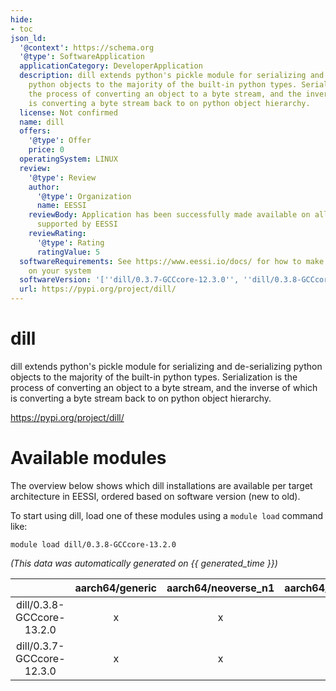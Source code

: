 ```yaml
---
hide:
- toc
json_ld:
  '@context': https://schema.org
  '@type': SoftwareApplication
  applicationCategory: DeveloperApplication
  description: dill extends python's pickle module for serializing and de-serializing
    python objects to the majority of the built-in python types. Serialization is
    the process of converting an object to a byte stream, and the inverse of which
    is converting a byte stream back to on python object hierarchy.
  license: Not confirmed
  name: dill
  offers:
    '@type': Offer
    price: 0
  operatingSystem: LINUX
  review:
    '@type': Review
    author:
      '@type': Organization
      name: EESSI
    reviewBody: Application has been successfully made available on all architectures
      supported by EESSI
    reviewRating:
      '@type': Rating
      ratingValue: 5
  softwareRequirements: See https://www.eessi.io/docs/ for how to make EESSI available
    on your system
  softwareVersion: '[''dill/0.3.7-GCCcore-12.3.0'', ''dill/0.3.8-GCCcore-13.2.0'']'
  url: https://pypi.org/project/dill/
---
```


dill
====


dill extends python's pickle module for serializing and de-serializing python objects to the majority of the built-in python types. Serialization is the process of converting an object to a byte stream, and the inverse of which is converting a byte stream back to on python object hierarchy.

https://pypi.org/project/dill/
# Available modules


The overview below shows which dill installations are available per target architecture in EESSI, ordered based on software version (new to old).

To start using dill, load one of these modules using a `module load` command like:

```shell
module load dill/0.3.8-GCCcore-13.2.0
```

*(This data was automatically generated on {{ generated_time }})*  

| |aarch64/generic|aarch64/neoverse_n1|aarch64/neoverse_v1|aarch64/nvidia|x86_64/generic|x86_64/amd/zen2|x86_64/amd/zen3|x86_64/amd/zen4|x86_64/intel/haswell|x86_64/intel/sapphirerapids|x86_64/intel/skylake_avx512|aarch64/nvidia/grace|
| :---: | :---: | :---: | :---: | :---: | :---: | :---: | :---: | :---: | :---: | :---: | :---: | :---: |
|dill/0.3.8-GCCcore-13.2.0|x|x|x|-|x|x|x|x|x|x|x|x|
|dill/0.3.7-GCCcore-12.3.0|x|x|x|-|x|x|x|x|x|x|x|x|
